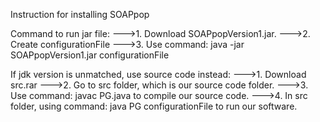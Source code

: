 Instruction for installing SOAPpop

Command to  run jar file: 
--->1. Download SOAPpopVersion1.jar.
--->2. Create configurationFile
--->3. Use command: java -jar SOAPpopVersion1.jar configurationFile

If jdk version is unmatched, use source code instead:
--->1. Download src.rar
--->2. Go to src folder, which is our source code folder.
--->3. Use command: javac PG.java to compile our source code.
--->4. In src folder, using command: java PG configurationFile to run our software.
